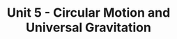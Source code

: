 ---
label: 205
comments: true
layout: guidelayout
title: Unit 5 - Circular Motion and Universal Gravitation
---